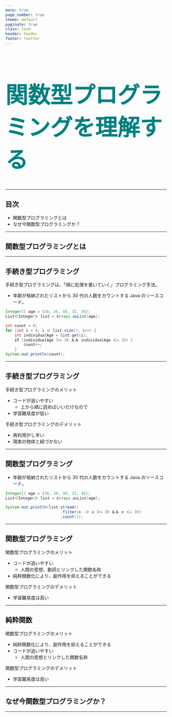 ```yaml
---
marp: true
page_number: true
theme: default
paginate: true
class: lead
header: header
footer: footter
---
```


<!-- フォントのimport -->
<style>
@import url('https://fonts.googleapis.com/css?family=Noto+Serif+JP&display=swap');
</style>

<style>
h1 {
    font-size: 70px;
    font-weight: bold;
    color: #008080;
}
section {
    font-family: 'Noto Serif JP', serif;
}
section.agenda, section.text {
    justify-content: start;
}
section.subtitle {
    font-size: 50px;
    color: #008080;
}
</style>

<!-- _class: title -->

# 関数型プログラミングを理解する

---

<!-- _class: agenda -->

## 目次

- 関数型プログラミングとは
- なぜ今関数型プログラミングか？

---

<!-- _class: subtitle -->

## 関数型プログラミングとは

---

<!-- _class: text -->

## 手続き型プログラミング

手続き型プログラミングは、「順に処理を書いていく」プログラミング手法。

- 年齢が格納されたリストから 30 代の人数をカウントする Java のソースコード。

```java
Integer[] age = {38, 26, 40, 32, 36};
List＜Integer＞ list = Arrays.asList(age);

int count = 0;
for (int i = 0; i ＜ list.size(); i++) {
    int individualAge = list.get(i);
    if (individualAge ＞= 30 ＆＆ individualAge ＜= 39) {
        count++;
    }
System.out.println(count);
```

---

<!-- _class: text -->

## 手続き型プログラミング

手続き型プログラミングのメリット

- コードが追いやすい
  - 上から順に読めばいいだけなので
- 学習難易度が低い

手続き型プログラミングのデメリット

- 再利用がし辛い
- 現実の物体と紐づかない

---

<!-- _class: text -->

## 関数型プログラミング

- 年齢が格納されたリストから 30 代の人数をカウントする Java のソースコード。

```java
Integer[] age = {38, 26, 40, 32, 36};
List＜Integer＞ list = Arrays.asList(age);

System.out.println(list.stream()
                        .filter(x -＞ x ＞= 30 ＆＆ x ＜= 39)
                        .count());

```

---

<!-- _class: text -->

## 関数型プログラミング

関数型プログラミングのメリット

- コードが追いやすい
  - 人間の思想、動詞とリンクした関数名称
- 純粋関数化により、副作用を抑えることができる

関数型プログラミングのデメリット

- 学習難易度は高い

---

<!-- _class: text -->

## 純粋関数

関数型プログラミングのメリット

- 純粋関数化により、副作用を抑えることができる
- コードが追いやすい
  - 人間の思想とリンクした関数名称

関数型プログラミングのデメリット

- 学習難易度は高い

---

<!-- _class: subtitle -->

## なぜ今関数型プログラミングか？

---

```

```
